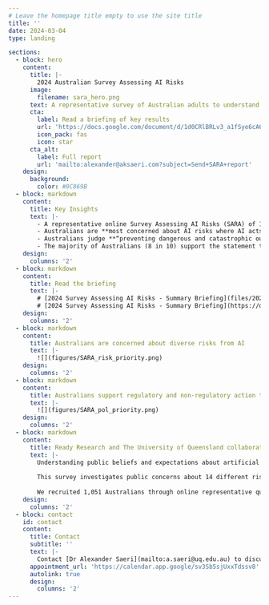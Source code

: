 ```yaml
---
# Leave the homepage title empty to use the site title
title: ''
date: 2024-03-04
type: landing

sections:
  - block: hero
    content:
      title: |-
        2024 Australian Survey Assessing AI Risks
      image:
        filename: sara_hero.png
      text: A representative survey of Australian adults to understand public perceptions of AI risks and support for AI governance actions in Australia.
      cta:
        label: Read a briefing of key results
        url: 'https://docs.google.com/document/d/1d0CRlBRLv3_a1fSye6cA6dzMjxtopjCcklc8irGPlDc/export?format=pdf&attachment=false'
        icon_pack: fas
        icon: star
      cta_alt:
        label: Full report
        url: 'mailto:alexander@aksaeri.com?subject=Send+SARA+report'
    design:
      background:
        color: #0C869B
  - block: markdown
    content:
      title: Key Insights
      text: |-
        - A representative online Survey Assessing AI Risks (SARA) of 1,051 Australians in January-February 2024 investigated public perceptions of AI risks and support for AI governance actions.
        - Australians are **most concerned about AI risks where AI acts unsafely** (e.g., acting in conflict with human values, failure of critical infrastructure), **is misused** (e.g., cyber attacks, biological weapons), or **displaces the jobs of humans**; they are least concerned about AI-assisted surveillance, or bias and discrimination in AI decision-making.
        - Australians judge **“preventing dangerous and catastrophic outcomes from AI”** the **#1 priority for the Australian Government in AI**; 9 in 10 Australians support creating a new regulatory body for AI.
        - The majority of Australians (8 in 10) support the statement that "mitigating the risk of extinction from AI should be a global priority alongside other societal-scale risks such as pandemics and nuclear war".
    design:
      columns: '2'
  - block: markdown
    content:
      title: Read the briefing
      text: |-
        # [2024 Survey Assessing AI Risks - Summary Briefing](files/2024 Survey Assessing AI Risks - Summary Briefing.pdf) (PDF)
        # [2024 Survey Assessing AI Risks - Summary Briefing](https://docs.google.com/document/d/1d0CRlBRLv3_a1fSye6cA6dzMjxtopjCcklc8irGPlDc/edit) (Google doc)
    design:
      columns: '2'
  - block: markdown
    content:
      title: Australians are concerned about diverse risks from AI
      text: |-
        ![](figures/SARA_risk_priority.png)
    design:
      columns: '2'
  - block: markdown
    content:
      title: Australians support regulatory and non-regulatory action to address risks from AI
      text: |-
        ![](figures/SARA_pol_priority.png)
    design:
      columns: '2'
  - block: markdown
    content:
      title: Ready Research and The University of Queensland collaborated on this 'evidence for action' survey
      text: |-
        Understanding public beliefs and expectations about artificial intelligence (AI) risks and their possible responses is important for ensuring that the ethical, legal, and social implications of AI are addressed through effective governance. We conducted the *Survey Assessing Risks from AI* (SARA) to generate ‘evidence for action’, to help public and private actors make the decisions needed for safer AI development and use.
        
        This survey investigates public concerns about 14 different risks from AI, from AI being used to spread fake and harmful content online, to AI being used for the creation of biological and chemical weapons; public support for AI development and regulation; and priority governance actions to address risks from AI (with a focus on government action).
        
        We recruited 1,051 Australians through online representative quota sampling stratified by age, sex, and Australian state / territory. We also conducted multilevel regression with poststratification to construct more accurate population estimates based on 2021 Australian Census data.
    design:
      columns: '2'
  - block: contact
    id: contact
    content:
      title: Contact
      subtitle: ''
      text: |-
        Contact [Dr Alexander Saeri](mailto:a.saeri@uq.edu.au) to discuss the SARA project and its findings.
      appointment_url: 'https://calendar.app.google/sv3Sb5sjUxxTdssv8'
      autolink: true
      design:
        columns: '2'
---
```

